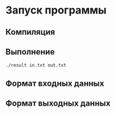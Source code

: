 # Запуск программы

## Компиляция

## Выполнение

```
./result in.txt out.txt
```

## Формат входных данных

## Формат выходных данных
